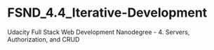 # FSND_4.4_Iterative-Development
Udacity Full Stack Web Development Nanodegree - 4. Servers, Authorization, and CRUD
